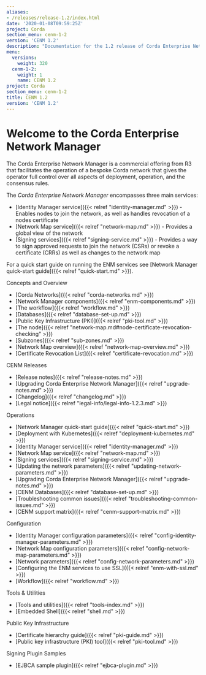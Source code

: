 ```yaml
---
aliases:
- /releases/release-1.2/index.html
date: '2020-01-08T09:59:25Z'
project: Corda
section_menu: cenm-1-2
version: 'CENM 1.2'
description: "Documentation for the 1.2 release of Corda Enterprise Network Manager (CENM)"
menu:
  versions:
    weight: 320
  cenm-1-2:
    weight: 1
    name: CENM 1.2
project: Corda
section_menu: cenm-1-2
title: CENM 1.2
version: 'CENM 1.2'
---
```



# Welcome to the Corda Enterprise Network Manager

The Corda Enterprise Network Manager is a commercial offering from R3 that facilitates the operation of a bespoke
Corda network that gives the operator full control over all aspects of deployment, operation, and the consensus rules.


The *Corda Enterprise Network Manager* encompasses three main services:


* [Identity Manager service]({{< relref "identity-manager.md" >}}) - Enables nodes to join the network, as well as handles revocation of a nodes certificate
* [Network Map service]({{< relref "network-map.md" >}}) - Provides a global view of the network
* [Signing services]({{< relref "signing-service.md" >}}) - Provides a way to sign approved requests to join the network (CSRs) or revoke a certificate
(CRRs) as well as changes to the network map

For a quick start guide on running the ENM services see [Network Manager quick-start guide]({{< relref "quick-start.md" >}}).


Concepts and Overview

* [Corda Networks]({{< relref "corda-networks.md" >}})
* [Network Manager components]({{< relref "enm-components.md" >}})
* [The workflow]({{< relref "workflow.md" >}})
* [Databases]({{< relref "database-set-up.md" >}})
* [Public Key Infrastructure (PKI)]({{< relref "pki-tool.md" >}})
* [The node]({{< relref "network-map.md#node-certificate-revocation-checking" >}})
* [Subzones]({{< relref "sub-zones.md" >}})
* [Network Map overview]({{< relref "network-map-overview.md" >}})
* [Certificate Revocation List]({{< relref "certificate-revocation.md" >}})




CENM Releases

* [Release notes]({{< relref "release-notes.md" >}})
* [Upgrading Corda Enterprise Network Manager]({{< relref "upgrade-notes.md" >}})
* [Changelog]({{< relref "changelog.md" >}})
* [Legal notice]({{< relref "legal-info/legal-info-1.2.3.md" >}})




Operations

* [Network Manager quick-start guide]({{< relref "quick-start.md" >}})
* [Deployment with Kubernetes]({{< relref "deployment-kubernetes.md" >}})
* [Identity Manager service]({{< relref "identity-manager.md" >}})
* [Network Map service]({{< relref "network-map.md" >}})
* [Signing services]({{< relref "signing-service.md" >}})
* [Updating the network parameters]({{< relref "updating-network-parameters.md" >}})
* [Upgrading Corda Enterprise Network Manager]({{< relref "upgrade-notes.md" >}})
* [CENM Databases]({{< relref "database-set-up.md" >}})
* [Troubleshooting common issues]({{< relref "troubleshooting-common-issues.md" >}})
* [CENM support matrix]({{< relref "cenm-support-matrix.md" >}})




Configuration

* [Identity Manager configuration parameters]({{< relref "config-identity-manager-parameters.md" >}})
* [Network Map configuration parameters]({{< relref "config-network-map-parameters.md" >}})
* [Network parameters]({{< relref "config-network-parameters.md" >}})
* [Configuring the ENM services to use SSL]({{< relref "enm-with-ssl.md" >}})
* [Workflow]({{< relref "workflow.md" >}})




Tools & Utilities

* [Tools and utilities]({{< relref "tools-index.md" >}})
* [Embedded Shell]({{< relref "shell.md" >}})




Public Key Infrastructure

* [Certificate hierarchy guide]({{< relref "pki-guide.md" >}})
* [Public key infrastructure (PKI) tool]({{< relref "pki-tool.md" >}})




Signing Plugin Samples

* [EJBCA sample plugin]({{< relref "ejbca-plugin.md" >}})
